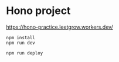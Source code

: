# Hono project
https://hono-practice.leetgrow.workers.dev/

```
npm install
npm run dev
```

```
npm run deploy
```
